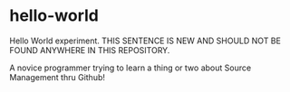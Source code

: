 # hello-world
Hello World experiment.  THIS SENTENCE IS NEW AND SHOULD NOT BE FOUND ANYWHERE IN THIS REPOSITORY.  

A novice programmer trying to learn a thing or two about Source Management thru Github!
